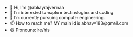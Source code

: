 - 👋 Hi, I’m @abhayrajvermaa
- 👀 I’m interested to explore technologies and coding.
- 🌱 I’m currently pursuing computer engineering.
- 📫 How to reach me? MY main id is abhayv183@gmail.com
- 😄 Pronouns: he/his

<!---
abhayrajvermaa/abhayrajvermaa is a ✨ special ✨ repository because its `README.md` (this file) appears on your GitHub profile.
You can click the Preview link to take a look at your changes.
--->
